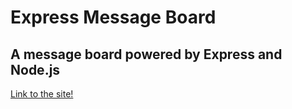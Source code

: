 # Express Message Board
## A message board powered by Express and Node.js
[Link to the site!](https://express-msg-board.herokuapp.com/)
